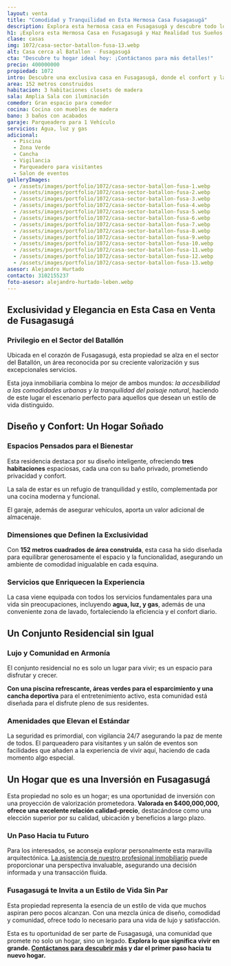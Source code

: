 ```yaml
---
layout: venta
title: "Comodidad y Tranquilidad en Esta Hermosa Casa Fusagasugá"
description: Explora esta hermosa casa en Fusagasugá y descubre todo lo que tiene para ofrecer. ¡Haz realidad tus sueños de tener un hogar en este maravilloso lugar! Haz clic ahora.
h1: ¡Explora esta Hermosa Casa en Fusagasugá y Haz Realidad tus Sueños!
clase: casas
img: 1072/casa-sector-batallon-fusa-13.webp
alt: Casa cerca al Batallon - Fusagasugá
cta: "Descubre tu hogar ideal hoy: ¡Contáctanos para más detalles!"
precio: 400000000
propiedad: 1072
intro: Descubre una exclusiva casa en Fusagasugá, donde el confort y la tranquilidad se unen en un entorno natural y próspero. ¡Haz realidad tus sueños hoy mismo!
area: 152 metros construidos 
habitacion: 3 habitaciones closets de madera
sala: Amplia Sala con iluminación 
comedor: Gran espacio para comedor
cocina: Cocina con muebles de madera
bano: 3 baños con acabados 
garaje: Parqueadero para 1 Vehículo 
servicios: Agua, luz y gas 
adicional:
  - Piscina
  - Zona Verde
  - Cancha
  - Vigilancia
  - Parqueadero para visitantes
  - Salon de eventos
galleryImages:
  - /assets/images/portfolio/1072/casa-sector-batallon-fusa-1.webp
  - /assets/images/portfolio/1072/casa-sector-batallon-fusa-2.webp
  - /assets/images/portfolio/1072/casa-sector-batallon-fusa-3.webp
  - /assets/images/portfolio/1072/casa-sector-batallon-fusa-4.webp
  - /assets/images/portfolio/1072/casa-sector-batallon-fusa-5.webp
  - /assets/images/portfolio/1072/casa-sector-batallon-fusa-6.webp
  - /assets/images/portfolio/1072/casa-sector-batallon-fusa-7.webp
  - /assets/images/portfolio/1072/casa-sector-batallon-fusa-8.webp
  - /assets/images/portfolio/1072/casa-sector-batallon-fusa-9.webp
  - /assets/images/portfolio/1072/casa-sector-batallon-fusa-10.webp
  - /assets/images/portfolio/1072/casa-sector-batallon-fusa-11.webp
  - /assets/images/portfolio/1072/casa-sector-batallon-fusa-12.webp
  - /assets/images/portfolio/1072/casa-sector-batallon-fusa-13.webp
asesor: Alejandro Hurtado
contacto: 3102155237
foto-asesor: alejandro-hurtado-leben.webp
---
```

## Exclusividad y Elegancia en Esta Casa en Venta de Fusagasugá

### Privilegio en el Sector del Batallón

Ubicada en el corazón de Fusagasugá, esta propiedad se alza en el sector del Batallón, un área reconocida por su creciente valorización y sus excepcionales servicios.

Esta joya inmobiliaria combina lo mejor de ambos mundos: *la accesibilidad a las comodidades urbanas y la tranquilidad del paisaje natural*, haciendo de este lugar el escenario perfecto para aquellos que desean un estilo de vida distinguido.

## Diseño y Confort: Un Hogar Soñado

### Espacios Pensados para el Bienestar

Esta residencia destaca por su diseño inteligente, ofreciendo **tres habitaciones** espaciosas, cada una con su baño privado, prometiendo privacidad y confort.

La sala de estar es un refugio de tranquilidad y estilo, complementada por una cocina moderna y funcional.

El garaje, además de asegurar vehículos, aporta un valor adicional de almacenaje.

### Dimensiones que Definen la Exclusividad

Con **152 metros cuadrados de área construida**, esta casa ha sido diseñada para equilibrar generosamente el espacio y la funcionalidad, asegurando un ambiente de comodidad inigualable en cada esquina.

### Servicios que Enriquecen la Experiencia

La casa viene equipada con todos los servicios fundamentales para una vida sin preocupaciones, incluyendo **agua, luz, y gas**, además de una conveniente zona de lavado, fortaleciendo la eficiencia y el confort diario.

## Un Conjunto Residencial sin Igual

### Lujo y Comunidad en Armonía

El conjunto residencial no es solo un lugar para vivir; es un espacio para disfrutar y crecer.

**Con una piscina refrescante, áreas verdes para el esparcimiento y una cancha deportiva** para el entretenimiento activo, esta comunidad está diseñada para el disfrute pleno de sus residentes.

### Amenidades que Elevan el Estándar

La seguridad es primordial, con vigilancia 24/7 asegurando la paz de mente de todos. El parqueadero para visitantes y un salón de eventos son facilidades que añaden a la experiencia de vivir aquí, haciendo de cada momento algo especial.

## Un Hogar que es una Inversión en Fusagasugá

Esta propiedad no solo es un hogar; es una oportunidad de inversión con una proyección de valorización prometedora. **Valorada en $400,000,000, ofrece una excelente relación calidad-precio**, destacándose como una elección superior por su calidad, ubicación y beneficios a largo plazo.

### Un Paso Hacia tu Futuro

Para los interesados, se aconseja explorar personalmente esta maravilla arquitectónica. [La asistencia de nuestro profesional inmobiliario](#asesor) puede proporcionar una perspectiva invaluable, asegurando una decisión informada y una transacción fluida.

### Fusagasugá te Invita a un Estilo de Vida Sin Par

Esta propiedad representa la esencia de un estilo de vida que muchos aspiran pero pocos alcanzan. Con una mezcla única de diseño, comodidad y comunidad, ofrece todo lo necesario para una vida de lujo y satisfacción.

Esta es tu oportunidad de ser parte de Fusagasugá, una comunidad que promete no solo un hogar, sino un legado. **Explora lo que significa vivir en grande. [Contáctanos para descubrir más](#asesor) y dar el primer paso hacia tu nuevo hogar.**
